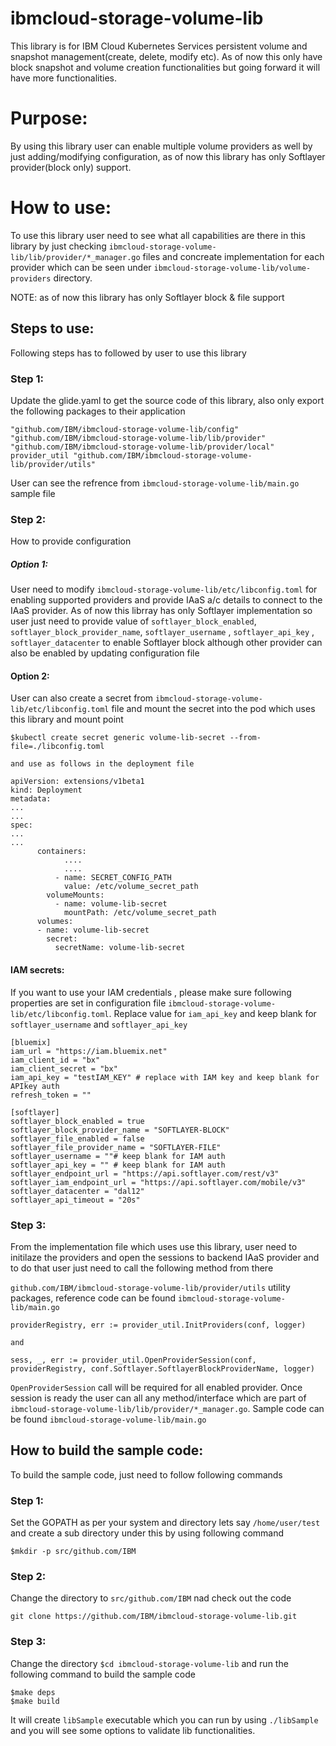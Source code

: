 # ibmcloud-storage-volume-lib
This library is for IBM Cloud Kubernetes Services persistent volume and snapshot management(create, delete, modify etc).
As of now this only have block snapshot and volume creation functionalities but going forward it will have more functionalities.

# Purpose:
By using this library user can enable multiple volume providers as well by just adding/modifying configuration, as of now this library has only Softlayer provider(block only) support.

# How to use:
To use this library user need to see what all capabilities are there in this library by just checking `ibmcloud-storage-volume-lib/lib/provider/*_manager.go` files and concreate implementation for each provider which can be seen under `ibmcloud-storage-volume-lib/volume-providers` directory.

NOTE: as of now this library has only Softlayer block & file support

## Steps to use:
Following steps has to followed by user to use this library
### Step 1:
Update the glide.yaml to get the source code of this library, also only export the following packages to their application

```
"github.com/IBM/ibmcloud-storage-volume-lib/config"
"github.com/IBM/ibmcloud-storage-volume-lib/lib/provider"
"github.com/IBM/ibmcloud-storage-volume-lib/provider/local"
provider_util "github.com/IBM/ibmcloud-storage-volume-lib/provider/utils"
```

User can see the refrence from `ibmcloud-storage-volume-lib/main.go` sample file

### Step 2:
How to provide configuration
##### Option 1:
User need to modify `ibmcloud-storage-volume-lib/etc/libconfig.toml` for enabling supported providers and provide IAaS a/c details to connect to the IAaS provider.
As of now this librray has only Softlayer implementation so user just need to provide value of `softlayer_block_enabled`,  `softlayer_block_provider_name`, `softlayer_username` , `softlayer_api_key` , `softlayer_datacenter` to enable Softlayer block although other provider can also be enabled by updating configuration file

#### Option 2:
User can also create a secret from  `ibmcloud-storage-volume-lib/etc/libconfig.toml` file and mount the secret into the pod which uses this library and mount point

```
$kubectl create secret generic volume-lib-secret --from-file=./libconfig.toml

and use as follows in the deployment file

apiVersion: extensions/v1beta1
kind: Deployment
metadata:
...
...
spec:
...
...
      containers:
			....
			....
          - name: SECRET_CONFIG_PATH
            value: /etc/volume_secret_path
        volumeMounts:
          - name: volume-lib-secret
            mountPath: /etc/volume_secret_path
      volumes:
      - name: volume-lib-secret
        secret:
          secretName: volume-lib-secret
```
#### IAM secrets:
If you want to use your IAM credentials , please make sure following properties are set in configuration file `ibmcloud-storage-volume-lib/etc/libconfig.toml`.  Replace value for `iam_api_key` and keep blank for `softlayer_username` and `softlayer_api_key`

```
[bluemix]
iam_url = "https://iam.bluemix.net"
iam_client_id = "bx"
iam_client_secret = "bx"
iam_api_key = "testIAM_KEY" # replace with IAM key and keep blank for APIkey auth
refresh_token = ""

[softlayer]
softlayer_block_enabled = true
softlayer_block_provider_name = "SOFTLAYER-BLOCK"
softlayer_file_enabled = false
softlayer_file_provider_name = "SOFTLAYER-FILE"
softlayer_username = ""# keep blank for IAM auth
softlayer_api_key = "" # keep blank for IAM auth
softlayer_endpoint_url = "https://api.softlayer.com/rest/v3"
softlayer_iam_endpoint_url = "https://api.softlayer.com/mobile/v3"
softlayer_datacenter = "dal12"
softlayer_api_timeout = "20s"

```


### Step 3:
From the implementation file which uses use this library, user need to initilaze the providers and open the sessions to backend IAaS provider and to do that user just need to call the following method from there

`github.com/IBM/ibmcloud-storage-volume-lib/provider/utils` utility packages, reference code can be found `ibmcloud-storage-volume-lib/main.go`

```
providerRegistry, err := provider_util.InitProviders(conf, logger)

and

sess, _, err := provider_util.OpenProviderSession(conf, providerRegistry, conf.Softlayer.SoftlayerBlockProviderName, logger)
```

`OpenProviderSession` call will be required for all enabled provider.
Once session is ready the user can all any method/interface which are part of `ibmcloud-storage-volume-lib/lib/provider/*_manager.go`. Sample code can be found `ibmcloud-storage-volume-lib/main.go`

## How to build the sample code:
To build the sample code, just need to follow following commands

### Step 1:
Set the GOPATH as per your system and directory lets say `/home/user/test`   and create a sub directory under this by using following command

```
$mkdir -p src/github.com/IBM
```

### Step 2:
Change the directory to `src/github.com/IBM`  nad check out the code
```
git clone https://github.com/IBM/ibmcloud-storage-volume-lib.git
```

### Step 3:
Change the directory `$cd ibmcloud-storage-volume-lib`  and run the following command to build the sample code

```
$make deps
$make build
```

It will create `libSample` executable which you can run by using `./libSample` and you will see some options to validate lib functionalities.
